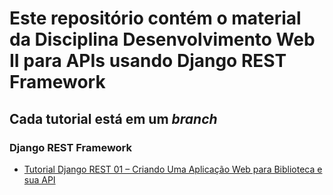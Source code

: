 # Este repositório contém o material da Disciplina Desenvolvimento Web II para APIs usando Django REST Framework

## Cada tutorial está em um _branch_

### Django REST Framework
* [Tutorial Django REST 01 – Criando Uma Aplicação Web para Biblioteca e sua API](https://github.com/csp1po/dw2/tree/t1_start)
